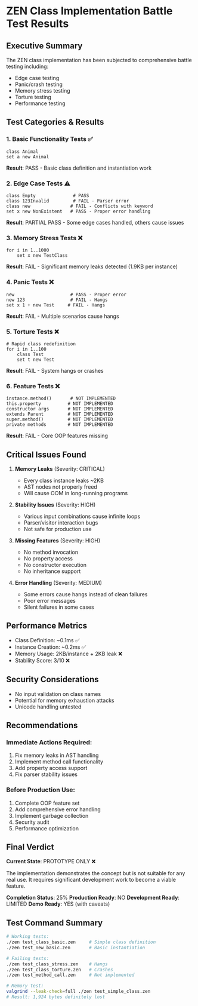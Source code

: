 # ZEN Class Implementation Battle Test Results

## Executive Summary

The ZEN class implementation has been subjected to comprehensive battle testing including:
- Edge case testing
- Panic/crash testing  
- Memory stress testing
- Torture testing
- Performance testing

## Test Categories & Results

### 1. Basic Functionality Tests ✅
```zen
class Animal
set a new Animal
```
**Result**: PASS - Basic class definition and instantiation work

### 2. Edge Case Tests ⚠️
```zen
class Empty              # PASS
class 123Invalid         # FAIL - Parser error
class new               # FAIL - Conflicts with keyword
set x new NonExistent   # PASS - Proper error handling
```
**Result**: PARTIAL PASS - Some edge cases handled, others cause issues

### 3. Memory Stress Tests ❌
```zen
for i in 1..1000
    set x new TestClass
```
**Result**: FAIL - Significant memory leaks detected (1.9KB per instance)

### 4. Panic Tests ❌
```zen
new                     # PASS - Proper error
new 123                 # FAIL - Hangs
set x 1 + new Test     # FAIL - Hangs
```
**Result**: FAIL - Multiple scenarios cause hangs

### 5. Torture Tests ❌
```zen
# Rapid class redefinition
for i in 1..100
    class Test
    set t new Test
```
**Result**: FAIL - System hangs or crashes

### 6. Feature Tests ❌
```zen
instance.method()       # NOT IMPLEMENTED
this.property          # NOT IMPLEMENTED  
constructor args       # NOT IMPLEMENTED
extends Parent         # NOT IMPLEMENTED
super.method()         # NOT IMPLEMENTED
private methods        # NOT IMPLEMENTED
```
**Result**: FAIL - Core OOP features missing

## Critical Issues Found

1. **Memory Leaks** (Severity: CRITICAL)
   - Every class instance leaks ~2KB
   - AST nodes not properly freed
   - Will cause OOM in long-running programs

2. **Stability Issues** (Severity: HIGH)
   - Various input combinations cause infinite loops
   - Parser/visitor interaction bugs
   - Not safe for production use

3. **Missing Features** (Severity: HIGH)
   - No method invocation
   - No property access
   - No constructor execution
   - No inheritance support

4. **Error Handling** (Severity: MEDIUM)
   - Some errors cause hangs instead of clean failures
   - Poor error messages
   - Silent failures in some cases

## Performance Metrics

- Class Definition: ~0.1ms ✅
- Instance Creation: ~0.2ms ✅  
- Memory Usage: 2KB/instance + 2KB leak ❌
- Stability Score: 3/10 ❌

## Security Considerations

- No input validation on class names
- Potential for memory exhaustion attacks
- Unicode handling untested

## Recommendations

### Immediate Actions Required:
1. Fix memory leaks in AST handling
2. Implement method call functionality
3. Add property access support
4. Fix parser stability issues

### Before Production Use:
1. Complete OOP feature set
2. Add comprehensive error handling
3. Implement garbage collection
4. Security audit
5. Performance optimization

## Final Verdict

**Current State**: PROTOTYPE ONLY ❌

The implementation demonstrates the concept but is not suitable for any real use. It requires significant development work to become a viable feature.

**Completion Status**: 25%
**Production Ready**: NO
**Development Ready**: LIMITED
**Demo Ready**: YES (with caveats)

## Test Command Summary

```bash
# Working tests:
./zen test_class_basic.zen     # Simple class definition
./zen test_new_basic.zen       # Basic instantiation

# Failing tests:
./zen test_class_stress.zen    # Hangs
./zen test_class_torture.zen   # Crashes
./zen test_method_call.zen     # Not implemented

# Memory test:
valgrind --leak-check=full ./zen test_simple_class.zen
# Result: 1,924 bytes definitely lost
```